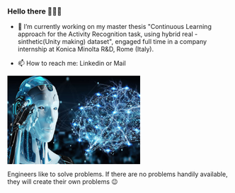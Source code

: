 ### Hello there 👨🏻‍💻

<!--
**FlavioLorenzi/flaviolorenzi** is a ✨ _special_ ✨ repository because its `README.md` (this file) appears on your GitHub profile.
-->

- 🔭 I’m currently working on my master thesis "Continuous Learning approach for the Activity Recognition task, using hybrid real - sinthetic(Unity making) dataset", engaged full time in a company internship at Konica Minolta R&D, Rome (Italy).

- 📫 How to reach me: Linkedin or Mail


<img src="ai.jpg" width="300" height="200" align="center">

Engineers like to solve problems. If there are no problems handily available, they will create their own problems 😉

